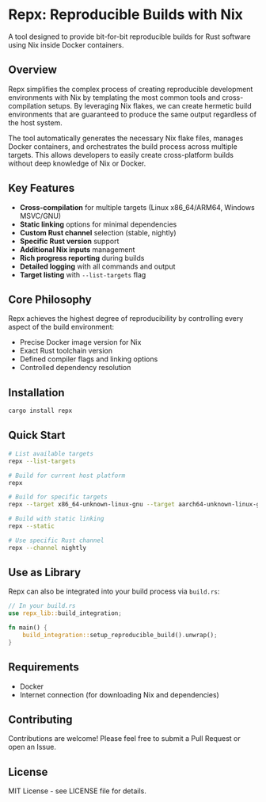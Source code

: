 # Repx: Reproducible Builds with Nix

A tool designed to provide bit-for-bit reproducible builds for Rust software using Nix inside Docker containers.

## Overview

Repx simplifies the complex process of creating reproducible development environments with Nix by templating the most common tools and cross-compilation setups. By leveraging Nix flakes, we can create hermetic build environments that are guaranteed to produce the same output regardless of the host system.

The tool automatically generates the necessary Nix flake files, manages Docker containers, and orchestrates the build process across multiple targets. This allows developers to easily create cross-platform builds without deep knowledge of Nix or Docker.

## Key Features

- **Cross-compilation** for multiple targets (Linux x86_64/ARM64, Windows MSVC/GNU)
- **Static linking** options for minimal dependencies
- **Custom Rust channel** selection (stable, nightly)
- **Specific Rust version** support
- **Additional Nix inputs** management
- **Rich progress reporting** during builds
- **Detailed logging** with all commands and output
- **Target listing** with `--list-targets` flag

## Core Philosophy

Repx achieves the highest degree of reproducibility by controlling every aspect of the build environment:

- Precise Docker image version for Nix
- Exact Rust toolchain version
- Defined compiler flags and linking options
- Controlled dependency resolution

## Installation

```bash
cargo install repx
```

## Quick Start

```bash
# List available targets
repx --list-targets

# Build for current host platform
repx

# Build for specific targets
repx --target x86_64-unknown-linux-gnu --target aarch64-unknown-linux-gnu

# Build with static linking
repx --static

# Use specific Rust channel
repx --channel nightly
```

## Use as Library

Repx can also be integrated into your build process via `build.rs`:

```rust
// In your build.rs
use repx_lib::build_integration;

fn main() {
    build_integration::setup_reproducible_build().unwrap();
}
```

## Requirements

- Docker
- Internet connection (for downloading Nix and dependencies)

## Contributing

Contributions are welcome! Please feel free to submit a Pull Request or open an Issue.

## License

MIT License - see LICENSE file for details.